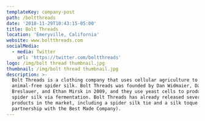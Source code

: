 ```yaml
---
templateKey: company-post
path: /boltthreads
date: '2018-11-29T10:43:15-05:00'
title: Bolt Threads
location: 'Emeryville, California'
website: www.boltthreads.com
socialMedia:
  - media: Twitter
    url: 'https://twitter.com/boltthreads'
logo: /img/bolt thread thumbnail.jpg
thumbnail: /img/bolt thread thumbnail.jpg
description: >-
  Bolt Threads is a clothing company that uses cellular agriculture to make
  animal-free spider silk. Bolt Threads was founded by Dan Widmaier, David
  Breslauer, and Ethan Mirsk in 2009, and they use yeast cells to produce real
  spider silk via fermentation. Bolt Threads has already released several
  products in the market, including a spider silk tie and a silk toque (in
  partnership with the Best Made Company).
---
```


